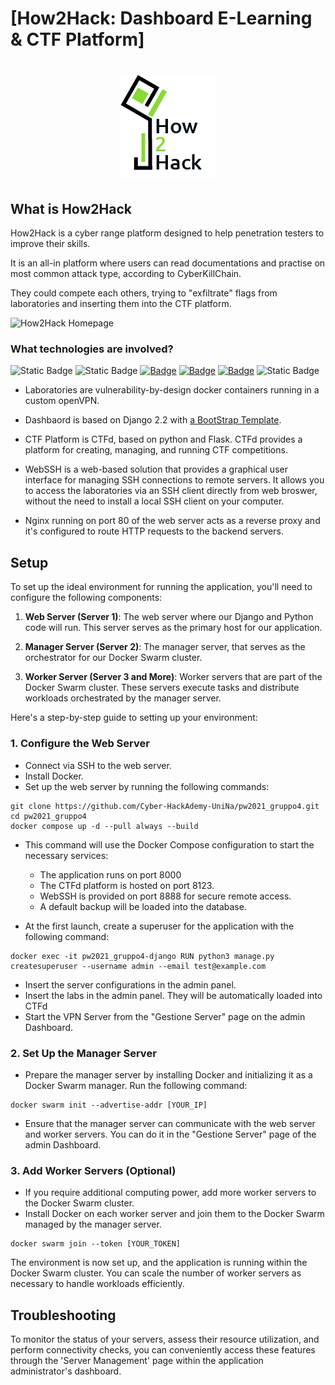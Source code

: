 # [How2Hack: Dashboard E-Learning & CTF Platform]

# <div align="center"> ![](https://github.com/Simostaia/Simostaia.github.io/blob/master/assets/static/logo_immagine.png?raw=true) </div> 

<!-- > **What is it?**:-->

## What is How2Hack

How2Hack is a cyber range platform designed to help penetration testers to improve their skills.

It is an all-in platform where users can read documentations and practise on most common attack type, according to CyberKillChain.

They could compete each others, trying to "exfiltrate" flags from laboratories and inserting them into the CTF platform.

![How2Hack Homepage](https://www.simonestaiano.it/assets/static/Dashboard_Simone_zoom.png)

<!-- > **What technologies are involved?**: -->
### What technologies are involved?

![Static Badge](https://img.shields.io/badge/python-3.8-blue?logo=python&labelColor=black)
![Static Badge](https://img.shields.io/badge/Docker-blue?logo=docker)
[![Badge](https://img.shields.io/badge/Django-v2.2.0-darkgreen?logo=django&labelColor=darkgreen&color=black)](https://www.djangoproject.com/)
[![Badge](https://img.shields.io/badge/CTFd-red)](https://github.com/CTFd/CTFd)
[![Badge](https://img.shields.io/badge/WebSSH-v1.6.2-black)](https://github.com/huashengdun/webssh/tree/master)
![Static Badge](https://shields.io/badge/MySQL-lightgrey?logo=mysql&style=plastic&logoColor=white&labelColor=blue)

- Laboratories are vulnerability-by-design docker containers running in a custom openVPN.

- Dashbaord is based on Django 2.2 with [a BootStrap Template](https://appseed.us/admin-dashboards/django-dashboard-material).

- CTF Platform is CTFd, based on python and Flask. CTFd provides a platform for creating, managing, and running CTF competitions.

- WebSSH is a web-based solution that provides a graphical user interface for managing SSH connections to remote servers. It allows you to access the laboratories via an SSH client directly from web broswer, without the need to install a local SSH client on your computer.

- Nginx running on port 80 of the web server acts as a reverse proxy and it's configured to route HTTP requests to the backend servers.

<!-- > **What technologies are involved?**: -->
## Setup

To set up the ideal environment for running the application, you'll need to configure the following components:

1. **Web Server (Server 1)**: The web server where our Django and Python code will run. This server serves as the primary host for our application.

2. **Manager Server (Server 2)**: The manager server, that serves as the orchestrator for our Docker Swarm cluster.

3. **Worker Server (Server 3 and More)**: Worker servers that are part of the Docker Swarm cluster. These servers execute tasks and distribute workloads orchestrated by the manager server.

Here's a step-by-step guide to setting up your environment:

### 1. Configure the Web Server

- Connect via SSH to the web server.
- Install Docker.
- Set up the web server by running the following commands:
```
git clone https://github.com/Cyber-HackAdemy-UniNa/pw2021_gruppo4.git
cd pw2021_gruppo4
docker compose up -d --pull always --build
``` 

- This command will use the Docker Compose configuration to start the necessary services:
    - The application runs on port 8000
    - The CTFd platform is hosted on port 8123.
    - WebSSH is provided on port 8888 for secure remote access.
    - A default backup will be loaded into the database.

- At the first launch, create a superuser for the application with the following command:
```
docker exec -it pw2021_gruppo4-django RUN python3 manage.py createsuperuser --username admin --email test@example.com
```
- Insert the server configurations in the admin panel.
- Insert the labs in the admin panel. They will be automatically loaded into CTFd
- Start the VPN Server from the "Gestione Server" page on the admin Dashboard.

### 2. Set Up the Manager Server

- Prepare the manager server by installing Docker and initializing it as a Docker Swarm manager. Run the following command:
```
docker swarm init --advertise-addr [YOUR_IP]
```
- Ensure that the manager server can communicate with the web server and worker servers. You can do it in the "Gestione Server" page of the admin Dashboard.

### 3. Add Worker Servers (Optional)
- If you require additional computing power, add more worker servers to the Docker Swarm cluster.
- Install Docker on each worker server and join them to the Docker Swarm managed by the manager server.
```
docker swarm join --token [YOUR_TOKEN]
```

The environment is now set up, and the application is running within the Docker Swarm cluster. You can scale the number of worker servers as necessary to handle workloads efficiently.

## Troubleshooting

To monitor the status of your servers, assess their resource utilization, and perform connectivity checks, you can conveniently access these features through the 'Server Management' page within the application administrator's dashboard.

<!-- 

## per fare dump
`python3 manage.py dumpdata --indent 3 -e admin.logentry -e auth.permission -e app.notifica -e sessions.session -e contenttypes.contenttype -o backup_buono.json`

usare `-o` e non `>`

## appunti
`python3 manage.py makemigrations` # legge il codice python e crea dei diff del database
`python3 manage.py migrate` # crea il db e/o applica le modifice dei diff al database
`python3 manage.py createsuperuser --username admin --email test@example.com` # TODO password manuale
`python3 manage.py loaddata db_json/db_tesi_docker.json`

-->